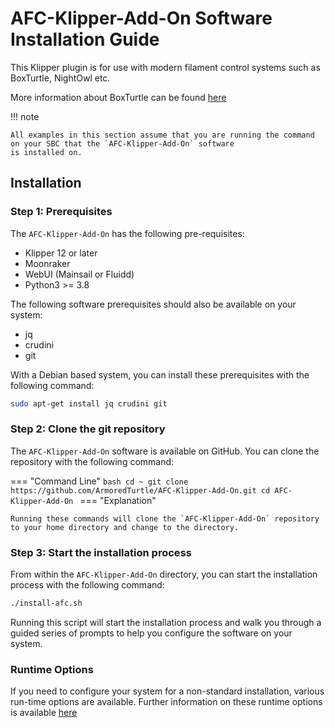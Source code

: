 # AFC-Klipper-Add-On Software Installation Guide

This Klipper plugin is for use with modern filament control systems such as BoxTurtle, NightOwl etc.

More information about BoxTurtle can be found [here](https://github.com/ArmoredTurtle/BoxTurtle)

!!! note

    All examples in this section assume that you are running the command on your SBC that the `AFC-Klipper-Add-On` software
    is installed on.


## Installation

### Step 1: Prerequisites

The `AFC-Klipper-Add-On` has the following pre-requisites:

- Klipper 12 or later
- Moonraker
- WebUI (Mainsail or Fluidd)
- Python3 >= 3.8

The following software prerequisites should also be available on your system: 

- jq
- crudini
- git

With a Debian based system, you can install these prerequisites with the following command:

```bash
sudo apt-get install jq crudini git
```

### Step 2: Clone the git repository

The `AFC-Klipper-Add-On` software is available on GitHub. You can clone the repository with the following command:

=== "Command Line"
    ```bash
    cd ~
    git clone https://github.com/ArmoredTurtle/AFC-Klipper-Add-On.git
    cd AFC-Klipper-Add-On
    ```
=== "Explanation"

    Running these commands will clone the `AFC-Klipper-Add-On` repository to your home directory and change to the directory.

### Step 3: Start the installation process

From within the `AFC-Klipper-Add-On` directory, you can start the installation process with the following command:

```bash
./install-afc.sh
```

Running this script will start the installation process and walk you through a guided series of prompts to help you 
configure the software on your system.

### Runtime Options

If you need to configure your system for a non-standard installation, various run-time options are available. Further information
on these runtime options is available [here](./runtime-options.md)